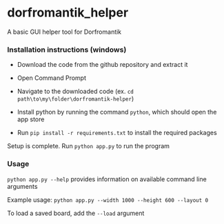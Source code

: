 # dorfromantik_helper
A basic GUI helper tool for Dorfromantik

### Installation instructions (windows)

* Download the code from the github repository and extract it

* Open Command Prompt

* Navigate to the downloaded code (ex. `cd path\to\my\folder\dorfromantik-helper`)

* Install python by running the command `python`, which should open the app store

* Run `pip install -r requirements.txt` to install the required packages

Setup is complete. Run `python app.py` to run the program

### Usage
`python app.py --help` provides information on available command line arguments

Example usage:
`python app.py --width 1000 --height 600 --layout 0`

To load a saved board, add the `--load` argument

